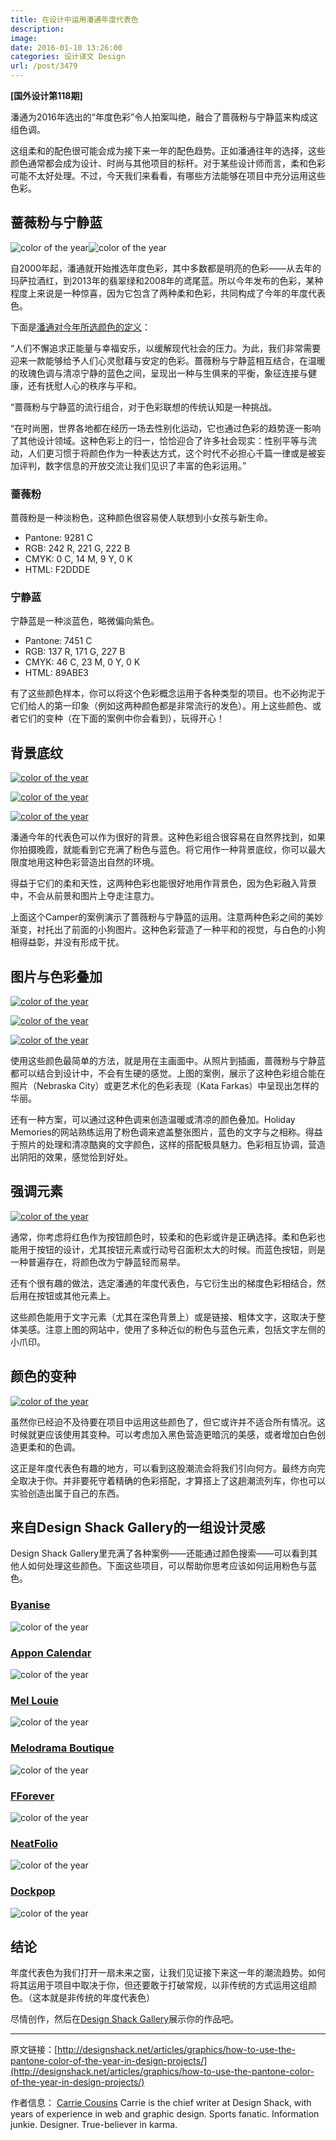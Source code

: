 ```yaml
---
title: 在设计中运用潘通年度代表色
description: 
image: 
date: 2016-01-10 13:26:00
categories: 设计译文 Design
url: /post/3479
---
```


**[国外设计第118期]**

潘通为2016年选出的“年度色彩”令人拍案叫绝，融合了蔷薇粉与宁静蓝来构成这组色调。

这组柔和的配色很可能会成为接下来一年的配色趋势。正如潘通往年的选择，这些颜色通常都会成为设计、时尚与其他项目的标杆。对于某些设计师而言，柔和色彩可能不太好处理。不过，今天我们来看看，有哪些方法能够在项目中充分运用这些色彩。

## 蔷薇粉与宁静蓝

![color of the year](http://designshack.net/wp-content/uploads/pantone-roseQ.jpg)![color of the year](http://designshack.net/wp-content/uploads/pantone-serenity.jpg)

自2000年起，潘通就开始推选年度色彩，其中多数都是明亮的色彩——从去年的玛萨拉酒红，到2013年的翡翠绿和2008年的鸢尾蓝。所以今年发布的色彩，某种程度上来说是一种惊喜，因为它包含了两种柔和色彩，共同构成了今年的年度代表色。

下面是[潘通对今年所选颜色的定义](http://www.pantone.com/color-of-the-year-2016)：

“人们不懈追求正能量与幸福安乐，以缓解现代社会的压力。为此，我们非常需要迎来一款能够给予人们心灵慰藉与安定的色彩。蔷薇粉与宁静蓝相互结合，在温暖的玫瑰色调与清凉宁静的蓝色之间，呈现出一种与生俱来的平衡，象征连接与健康，还有抚慰人心的秩序与平和。

“蔷薇粉与宁静蓝的流行组合，对于色彩联想的传统认知是一种挑战。

“在时尚圈，世界各地都在经历一场去性别化运动，它也通过色彩的趋势逐一影响了其他设计领域。这种色彩上的归一，恰恰迎合了许多社会现实：性别平等与流动，人们更习惯于将颜色作为一种表达方式，这个时代不必担心千篇一律或是被妄加评判，数字信息的开放交流让我们见识了丰富的色彩运用。”

### 蔷薇粉

蔷薇粉是一种淡粉色，这种颜色很容易使人联想到小女孩与新生命。

* Pantone: 9281 C
* RGB: 242 R, 221 G, 222 B
* CMYK: 0 C, 14 M, 9 Y, 0 K
* HTML: F2DDDE

### 宁静蓝

宁静蓝是一种淡蓝色，略微偏向紫色。

* Pantone: 7451 C
* RGB: 137 R, 171 G, 227 B
* CMYK: 46 C, 23 M, 0 Y, 0 K
* HTML: 89ABE3

有了这些颜色样本，你可以将这个色彩概念运用于各种类型的项目。也不必拘泥于它们给人的第一印象（例如这两种颜色都是非常流行的发色）。用上这些颜色、或者它们的变种（在下面的案例中你会看到），玩得开心！

## 背景底纹

[![color of the year](http://designshack.net/wp-content/uploads/christmas-exp.jpg)](https://www.christmas.express/en/)

[![color of the year](http://designshack.net/wp-content/uploads/carandache.jpg)](http://www.carandache.com/849paulsmith/#!/)

[![color of the year](http://designshack.net/wp-content/uploads/camper.jpg)](http://labs.convoy.me/camper/#!/landing)

潘通今年的代表色可以作为很好的背景。这种色彩组合很容易在自然界找到，如果你拍摄晚霞，就能看到它充满了粉色与蓝色。将它用作一种背景底纹，你可以最大限度地用这种色彩营造出自然的环境。

得益于它们的柔和天性，这两种色彩也能很好地用作背景色，因为色彩融入背景中，不会从前景和图片上夺走注意力。

上面这个Camper的案例演示了蔷薇粉与宁静蓝的运用。注意两种色彩之间的美妙渐变，衬托出了前面的小狗图片。这种色彩营造了一种平和的视觉，与白色的小狗相得益彰，并没有形成干扰。

## 图片与色彩叠加

[![color of the year](http://designshack.net/wp-content/uploads/nebraskacity.jpg)](http://gonebraskacity.com/)

[![color of the year](http://designshack.net/wp-content/uploads/farkas.jpg)](http://katafarkas.com/)

[![color of the year](http://designshack.net/wp-content/uploads/holiday-mem.jpg)](http://www.loveholidays.com/holiday-memories/)

使用这些颜色最简单的方法，就是用在主画面中。从照片到插画，蔷薇粉与宁静蓝都可以结合到设计中，不会有生硬的感觉。上图的案例，展示了这种色彩组合能在照片（Nebraska City）或更艺术化的色彩表现（Kata Farkas）中呈现出怎样的华丽。

还有一种方案，可以通过这种色调来创造温暖或清凉的颜色叠加。Holiday Memories的网站熟练运用了粉色调来遮盖整张图片，蓝色的文字与之相称。得益于照片的处理和清凉酷爽的文字颜色，这样的搭配极具魅力。色彩相互协调，营造出阴阳的效果，感觉恰到好处。

## 强调元素

[![color of the year](http://designshack.net/wp-content/uploads/walkies.jpg)](http://www.totallywaggedout.co.uk/)

通常，你考虑将红色作为按钮颜色时，较柔和的色彩或许是正确选择。柔和色彩也能用于按钮的设计，尤其按钮元素或行动号召面积太大的时候。而蓝色按钮，则是一种普遍存在，将颜色改为宁静蓝轻而易举。

还有个很有趣的做法，选定潘通的年度代表色，与它衍生出的梯度色彩相结合，然后用在按钮或其他元素上。

这些颜色能用于文字元素（尤其在深色背景上）或是链接、粗体文字，这取决于整体美感。注意上图的网站中，使用了多种近似的粉色与蓝色元素，包括文字左侧的小爪印。

## 颜色的变种

[![color of the year](http://designshack.net/wp-content/uploads/holm.jpg)](http://holmmarcher.dk/en/)

虽然你已经迫不及待要在项目中运用这些颜色了，但它或许并不适合所有情况。这时候就更应该使用其变种。可以考虑加入黑色营造更暗沉的美感，或者增加白色创造更柔和的色调。

这正是年度代表色有趣的地方，可以看到这股潮流会将我们引向何方。最终方向完全取决于你。并非要死守着精确的色彩搭配，才算搭上了这趟潮流列车，你也可以实验创造出属于自己的东西。

## 来自Design Shack Gallery的一组设计灵感

Design Shack Gallery里充满了各种案例——还能通过颜色搜索——可以看到其他人如何处理这些颜色。下面这些项目，可以帮助你思考应该如何运用粉色与蓝色。

### [Byanise](http://designshack.net/design/byanise)
![color of the year](http://designshack.net/images/designs/byanise.jpg)

### [Appon Calendar](http://designshack.net/design/appon-calendar)
![color of the year](http://designshack.net/images/designs/appon-calendar.jpg)

### [Mel Louie](http://designshack.net/design/mel-louie)
![color of the year](http://designshack.net/images/designs/mel-louie.jpg)

### [Melodrama Boutique](http://designshack.net/design/melodrama-boutique)
![color of the year](http://designshack.net/images/designs/melodrama-boutique.jpg)

### [FForever](http://designshack.net/design/teamgeek)
![color of the year](http://designshack.net/images/designs/teamgeek.jpg)

### [NeatFolio](http://designshack.net/design/neatfolio)
![color of the year](http://designshack.net/images/designs/neatfolio.jpg)

### [Dockpop](http://designshack.net/design/dockpop)
![color of the year](http://designshack.net/images/designs/dockpop.jpg)

## 结论

年度代表色为我们打开一扇未来之窗，让我们见证接下来这一年的潮流趋势。如何将其运用于项目中取决于你，但还要敢于打破常规，以非传统的方式运用这组颜色。（这本就是非传统的年度代表色）

尽情创作，然后在[Design Shack Gallery](http://designshack.net/gallery)展示你的作品吧。

---

原文链接：[http://designshack.net/articles/graphics/how-to-use-the-pantone-color-of-the-year-in-design-projects/](http://designshack.net/articles/graphics/how-to-use-the-pantone-color-of-the-year-in-design-projects/)

作者信息：
[Carrie Cousins](http://designshack.net/author/carriecousins/)
Carrie is the chief writer at Design Shack, with years of experience in web and graphic design. Sports fanatic. Information junkie. Designer. True-believer in karma.